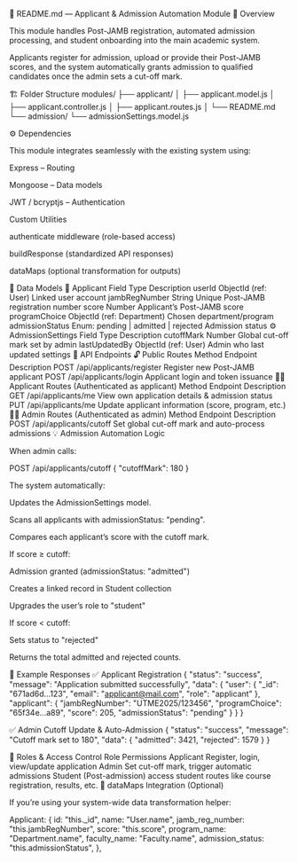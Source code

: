 📘 README.md — Applicant & Admission Automation Module
🧩 Overview

This module handles Post-JAMB registration, automated admission processing, and student onboarding into the main academic system.

Applicants register for admission, upload or provide their Post-JAMB scores, and the system automatically grants admission to qualified candidates once the admin sets a cut-off mark.

🏗️ Folder Structure
modules/
├── applicant/
│   ├── applicant.model.js
│   ├── applicant.controller.js
│   ├── applicant.routes.js
│   └── README.md
└── admission/
    └── admissionSettings.model.js

⚙️ Dependencies

This module integrates seamlessly with the existing system using:

Express – Routing

Mongoose – Data models

JWT / bcryptjs – Authentication

Custom Utilities

authenticate middleware (role-based access)

buildResponse (standardized API responses)

dataMaps (optional transformation for outputs)

🧾 Data Models
🧍 Applicant
Field	Type	Description
userId	ObjectId (ref: User)	Linked user account
jambRegNumber	String	Unique Post-JAMB registration number
score	Number	Applicant’s Post-JAMB score
programChoice	ObjectId (ref: Department)	Chosen department/program
admissionStatus	Enum: pending | admitted | rejected	Admission status
⚙️ AdmissionSettings
Field	Type	Description
cutoffMark	Number	Global cut-off mark set by admin
lastUpdatedBy	ObjectId (ref: User)	Admin who last updated settings
🚦 API Endpoints
🔓 Public Routes
Method	Endpoint	Description
POST	/api/applicants/register	Register new Post-JAMB applicant
POST	/api/applicants/login	Applicant login and token issuance
👩‍🎓 Applicant Routes (Authenticated as applicant)
Method	Endpoint	Description
GET	/api/applicants/me	View own application details & admission status
PUT	/api/applicants/me	Update applicant information (score, program, etc.)
🧑‍💼 Admin Routes (Authenticated as admin)
Method	Endpoint	Description
POST	/api/applicants/cutoff	Set global cut-off mark and auto-process admissions
💡 Admission Automation Logic

When admin calls:

POST /api/applicants/cutoff
{
  "cutoffMark": 180
}


The system automatically:

Updates the AdmissionSettings model.

Scans all applicants with admissionStatus: "pending".

Compares each applicant’s score with the cutoff mark.

If score ≥ cutoff:

Admission granted (admissionStatus: "admitted")

Creates a linked record in Student collection

Upgrades the user’s role to "student"

If score < cutoff:

Sets status to "rejected"

Returns the total admitted and rejected counts.

🧾 Example Responses
✅ Applicant Registration
{
  "status": "success",
  "message": "Application submitted successfully",
  "data": {
    "user": {
      "_id": "671ad6d...123",
      "email": "applicant@mail.com",
      "role": "applicant"
    },
    "applicant": {
      "jambRegNumber": "UTME2025/123456",
      "programChoice": "65f34e...a89",
      "score": 205,
      "admissionStatus": "pending"
    }
  }
}

✅ Admin Cutoff Update & Auto-Admission
{
  "status": "success",
  "message": "Cutoff mark set to 180",
  "data": {
    "admitted": 3421,
    "rejected": 1579
  }
}

🔐 Roles & Access Control
Role	Permissions
Applicant	Register, login, view/update application
Admin	Set cut-off mark, trigger automatic admissions
Student	(Post-admission) access student routes like course registration, results, etc.
🧮 dataMaps Integration (Optional)

If you’re using your system-wide data transformation helper:

Applicant: {
  id: "this._id",
  name: "User.name",
  jamb_reg_number: "this.jambRegNumber",
  score: "this.score",
  program_name: "Department.name",
  faculty_name: "Faculty.name",
  admission_status: "this.admissionStatus",
},

